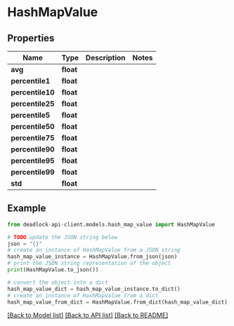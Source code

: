 # HashMapValue


## Properties

Name | Type | Description | Notes
------------ | ------------- | ------------- | -------------
**avg** | **float** |  | 
**percentile1** | **float** |  | 
**percentile10** | **float** |  | 
**percentile25** | **float** |  | 
**percentile5** | **float** |  | 
**percentile50** | **float** |  | 
**percentile75** | **float** |  | 
**percentile90** | **float** |  | 
**percentile95** | **float** |  | 
**percentile99** | **float** |  | 
**std** | **float** |  | 

## Example

```python
from deadlock-api-client.models.hash_map_value import HashMapValue

# TODO update the JSON string below
json = "{}"
# create an instance of HashMapValue from a JSON string
hash_map_value_instance = HashMapValue.from_json(json)
# print the JSON string representation of the object
print(HashMapValue.to_json())

# convert the object into a dict
hash_map_value_dict = hash_map_value_instance.to_dict()
# create an instance of HashMapValue from a dict
hash_map_value_from_dict = HashMapValue.from_dict(hash_map_value_dict)
```
[[Back to Model list]](../README.md#documentation-for-models) [[Back to API list]](../README.md#documentation-for-api-endpoints) [[Back to README]](../README.md)


